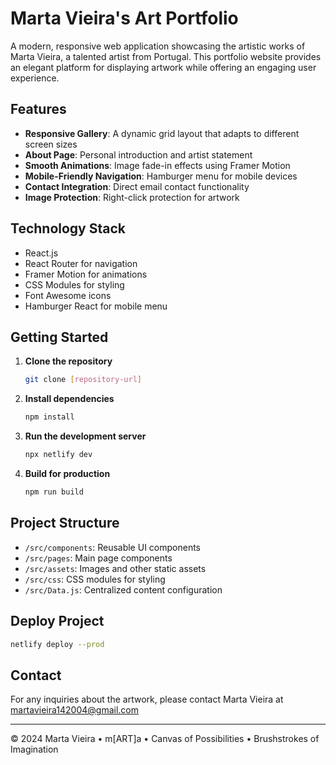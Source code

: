 # Marta Vieira's Art Portfolio

A modern, responsive web application showcasing the artistic works of Marta Vieira, a talented artist from Portugal. This portfolio website provides an elegant platform for displaying artwork while offering an engaging user experience.

## Features

- **Responsive Gallery**: A dynamic grid layout that adapts to different screen sizes
- **About Page**: Personal introduction and artist statement
- **Smooth Animations**: Image fade-in effects using Framer Motion
- **Mobile-Friendly Navigation**: Hamburger menu for mobile devices
- **Contact Integration**: Direct email contact functionality
- **Image Protection**: Right-click protection for artwork

## Technology Stack

- React.js
- React Router for navigation
- Framer Motion for animations
- CSS Modules for styling
- Font Awesome icons
- Hamburger React for mobile menu

## Getting Started

1. **Clone the repository**
   ```bash
   git clone [repository-url]
   ```

2. **Install dependencies**
   ```bash
   npm install
   ```

3. **Run the development server**
   ```bash
   npx netlify dev
   ```

4. **Build for production**
   ```bash
   npm run build
   ```

## Project Structure

- `/src/components`: Reusable UI components
- `/src/pages`: Main page components
- `/src/assets`: Images and other static assets
- `/src/css`: CSS modules for styling
- `/src/Data.js`: Centralized content configuration

## Deploy Project

   ```bash
   netlify deploy --prod
   ```

## Contact

For any inquiries about the artwork, please contact Marta Vieira at martavieira142004@gmail.com

---

© 2024 Marta Vieira • m[ART]a • Canvas of Possibilities • Brushstrokes of Imagination

